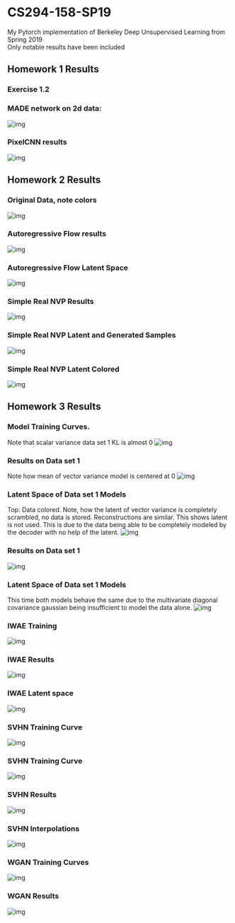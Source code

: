 # CS294-158-SP19

My Pytorch implementation of Berkeley Deep Unsupervised Learning from Spring 2019 <br>
Only notable results have been included


## Homework 1 Results

### Exercise 1.2
### MADE network on 2d data:
![img](Hw1/Figures/Figure_6.png)

### PixelCNN results
![img](Hw1/Figures/Figure_9_Adamax100.png)

## Homework 2 Results
### Original Data, note colors
![img](Hw2/Figures/Figure_1.png)

### Autoregressive Flow results
![img](Hw2/Figures/Figure_2.png)

### Autoregressive Flow Latent Space
![img](Hw2/Figures/Figure_3.png)

### Simple Real NVP Results
![img](Hw2/Figures/Figure_6.png)

### Simple Real NVP Latent and Generated Samples
![img](Hw2/Figures/Figure_5.png)

### Simple Real NVP Latent Colored
![img](Hw2/Figures/Figure_7.png)

## Homework 3 Results
### Model Training Curves. <br>
Note that scalar variance data set 1 KL is almost 0
![img](Hw3/Figures/Figure_2-1.png)

### Results on Data set 1
Note how mean of vector variance model is centered at 0
![img](Hw3/Figures/Figure_4ds1-1.png)

### Latent Space of Data set 1 Models
Top: Data colored.
Note, how the latent of vector variance is completely scrambled, no data is stored. Reconstructions are similar. This shows latent is not used. This is due to the data being able to be completely modeled by the decoder with no help of the latent.
![img](Hw3/Figures/latent_visualization_ds1-1.png)

### Results on Data set 1
![img](Hw3/Figures/Figure_4ds2-1.png)

### Latent Space of Data set 1 Models
This time both models behave the same due to the multivariate diagonal covariance gaussian being insufficient to model the data alone.
![img](Hw3/Figures/latent_visualization_ds2-1.png)

### IWAE Training
![img](Hw3/Figures/Figure_5-1.png)

### IWAE Results
![img](Hw3/Figures/Figure_6-1.png)

### IWAE Latent space
![img](Hw3/Figures/Figure_7-1.png)

### SVHN Training Curve
![img](Hw3/Figures/Figure_8-1.png)

### SVHN Training Curve
![img](Hw3/Figures/Figure_8-1.png)

### SVHN Results
![img](Hw3/Figures/Figure_9_FullLoss-1.png)

### SVHN Interpolations
![img](Hw3/Figures/Figure_10-1.png)

### WGAN Training Curves
![img](Hw4/figures/Training_curves-1.png)

### WGAN Results
![img](Hw4/figures/Best_samples-1.png)







